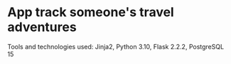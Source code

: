 # App track someone's travel adventures 
 Tools and technologies used:  Jinja2,   Python 3.10,   Flask 2.2.2,   PostgreSQL 15

 



